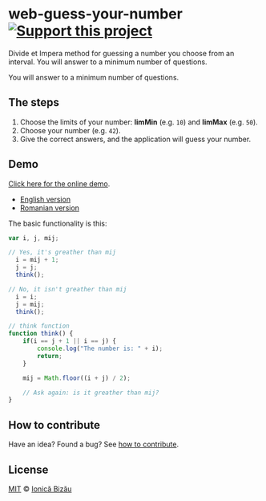# web-guess-your-number [![Support this project][donate-now]][paypal-donations]

Divide et Impera method for guessing a number you choose from an interval. You will answer to a minimum number of questions.

You will answer to a minimum number of questions.

## The steps

 1. Choose the limits of your number: **limMin** (e.g. `10`) and **limMax** (e.g. `50`).
 2. Choose your number (e.g. `42`).
 3. Give the correct answers, and the application will guess your number.

## Demo

[Click here for the online demo](http://ionicabizau.github.io/Guess-Your-Number/).

 - [English version](http://ionicabizau.github.io/Guess-Your-Number/en.html)
 - [Romanian version](http://ionicabizau.github.io/Guess-Your-Number/ro.html)

The basic functionality is this:

```js
var i, j, mij;

// Yes, it's greather than mij
  i = mij + 1;
  j = j;
  think();

// No, it isn't greather than mij
  i = i;
  j = mij;
  think();

// think function
function think() {
    if(i == j + 1 || i == j) {
        console.log("The number is: " + i);
        return;
    }

    mij = Math.floor((i + j) / 2);

    // Ask again: is it greather than mij?
}
```

## How to contribute
Have an idea? Found a bug? See [how to contribute][contributing].

## License

[MIT][license] © [Ionică Bizău][website]

[paypal-donations]: https://www.paypal.com/cgi-bin/webscr?cmd=_s-xclick&hosted_button_id=RVXDDLKKLQRJW
[donate-now]: http://i.imgur.com/6cMbHOC.png

[license]: http://showalicense.com/?fullname=Ionic%C4%83%20Biz%C4%83u%20%3Cbizauionica%40gmail.com%3E%20(http%3A%2F%2Fionicabizau.net)&year=2013#license-mit
[website]: http://ionicabizau.net
[contributing]: /CONTRIBUTING.md
[docs]: /DOCUMENTATION.md